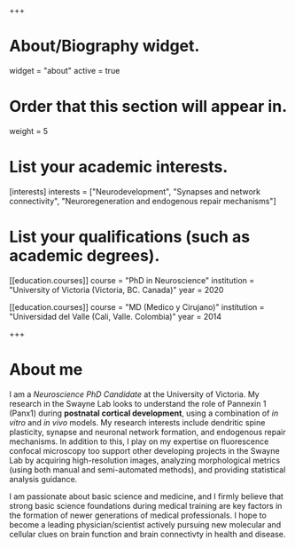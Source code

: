 +++
# About/Biography widget.
widget = "about"
active = true

# Order that this section will appear in.
weight = 5

# List your academic interests.
[interests]
  interests = ["Neurodevelopment", "Synapses and network connectivity", "Neuroregeneration and endogenous repair mechanisms"]
# List your qualifications (such as academic degrees).
[[education.courses]]
  course = "PhD in Neuroscience"
  institution = "University of Victoria (Victoria, BC. Canada)"
  year = 2020

[[education.courses]]
  course = "MD (Medico y Cirujano)"
  institution = "Universidad del Valle (Cali, Valle. Colombia)"
  year = 2014

+++

# About me

I am a _Neuroscience PhD Candidate_ at the University of Victoria. My research in the Swayne Lab looks to understand the role of Pannexin 1 (Panx1) during **postnatal cortical development**, using a combination of _in vitro_ and _in vivo_ models. My research interests include dendritic spine plasticity, synapse and neuronal network formation, and endogenous repair mechanisms. In addition to this, I play on my expertise on fluorescence confocal microscopy too support other developing projects in the Swayne Lab by acquiring high-resolution images, analyzing morphological metrics (using both manual and semi-automated methods), and providing statistical analysis guidance.

I am passionate about basic science and medicine, and I firmly believe that strong basic science foundations during medical training are key factors in the formation of newer generations of medical professionals. I hope to become a leading physician/scientist actively pursuing new molecular and cellular clues on brain function and brain connectivty in health and disease. 
